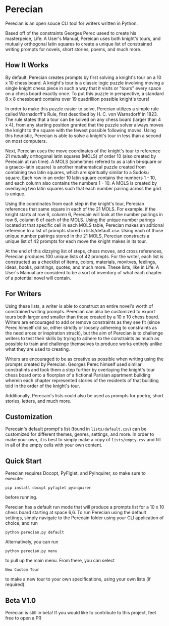 # Perecian
Perecian is an open souce CLI tool for writers written in Python.
                    
Based off of the constraints Georges Perec useed to create his masterpeice, Life: A User's Manual, Pereican uses both knight's tours, and mutually  orthogonal latin squares to create a unique list of constrained writing prompts for novels, short stories, poems, and much more.

## How It Works

By default, Perecian creates prompts by first solving a knight's tour on  a 10 x 10 chess board. A knight's tour is a classic logic puzzle involving moving a single knight chess piece in such a way that it visits or "tours" every space on a chess board exactly once. To put this puzzle in perspective, 
a standard 8 x 8 chessboard contains over 19 quadrillion possible knight's tours!

In order to make this puzzle easier to solve, Perecian utilizes a simple rule called Warnsdorff's Rule, first described by H. C. von Warnsdorff in 1823. The rule states that a tour can be solved on any chess board (larger than 4 x 4), from any starting position granted that the puzzle solver always moves the knight to the square with the fewest possible following moves. Using this heuristic, Perecian is able to solve a knight's tour in less than a second on most computers.
    
Next, Perecian uses the move coordinates of the knight's tour to reference 21 mutually orthogonal latin squares (MOLS) of order 10 (also created by  Perecain at run time). A MOLS (someitmes refered to as a latin bi-square or a graeco-latin square) is another mathematical puzzle created from combining two latin squares, which are spiritually similar to a Sudoku square. Each row in  an order 10 latin square contains the numbers 1 - 10, and each column also contains the numbers 1 - 10. A MOLS is created by overlaying two latin squares such that each number pairing across the grid is unique.

Using the coordinates from each step in the knight's tour, Perecian references that same square in each of the 21 MOLS. For example, if the knight starts at row 6, column 6, Perecain will look at the number pairings in row 6, column 6 of each of the MOLS. Using the unique number parings located at that specific cell in each MOLS table, Perecian makes an aditional reference to a list of prompts stored in lists/default.csv. Using each of those unique number pairings stored in the 21 MOLS, Perecian constructs a unique list of 42 prompts for each move the knight makes in its tour.

At the end of this dizzying list of steps, chess moves, and cross references, Perecian produces 100 unique lists of 42 prompts. For the writer, each list is constructed as a checklist of items, colors, materials, movitves, feelings, ideas, books, paintings, quotes, and much more. These lists, like in Life: A User's Manual are considerd to be a sort of inventory of what each chapter of a potential novel will contain. 
                    
## For Writers

Using these lists, a writer is able to construct an entire novel's worth of constrained writing prompts. Perecian can also be customized to export tours both larger and smaller than those created by a 10 x 10 chess board. Writers are encouraged to add or remove constraints as they see fit (since Perec himself did so, either strictly or loosely adhereing to constraints as the need arose or inspiration struck), but the aim of Perecian is to challenge writers to test their skills by trying to adhere to the constraints as much as possible to train and challenge themselves to produce works entirely unlike what they are used to creating.


Writers are encouraged to be as creative as possible when writing using the prompts created by Perecian. Georges Perec himself used similar constratints and took them a step further by overlaying the knight's tour chess board onto a floorplan of a fictional Parisian apartment building wherein each chapter represented stories of the residents of that building told in the order of the knight's tour.
                    
Additionally, Perecain's lists could also be used as prompts for poetry, short stories, letters, and much more. 

## Customization

Perecain's default prompt's list (found in ```lists/default.csv```) can be customized for different themes, genres, settings, and more. In order to make your own, it is best to simply make a copy of ```lists/empty.csv``` and fill in all of the empty cells with your own content.

## Quick Start
Perecian requires Docopt, PyFiglet, and PyInquirer, so make sure to execute:

```
pip install docopt pyfiglet pyinquirer
```

before running.

Perecian has a default run mode that will produce a prompts list for a 10 x 10 chess board starting at space 6,6. 
To run Perecian using the default settings, simply navigate to the Perecain folder using your CLI application of choice, and run 

```
python perecian.py default
```

Alternatively, you can run

```
python perecian.py menu
```
to pull up the main menu. From there, you can select

```
New Custom Tour
```
to make a new tour to your own specifications, using your own lists (if required).

## Beta V1.0
Perecian is still in beta! If you would like to contribute to this project, feel free to open a PR